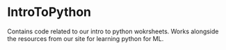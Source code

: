 # IntroToPython
Contains code related to our intro to python wokrsheets. Works alongside the resources from our site for learning python for ML.
